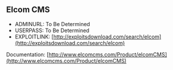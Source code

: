 ## Elcom CMS

* ADMINURL: To Be Determined
* USERPASS: To Be Determined
* EXPLOITLINK: [http://exploitsdownload.com/search/elcom](http://exploitsdownload.com/search/elcom)

Documentation: [http://www.elcomcms.com/Product/elcomCMS](http://www.elcomcms.com/Product/elcomCMS)
